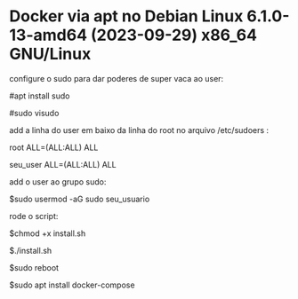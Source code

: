 # Docker via apt no Debian Linux 6.1.0-13-amd64 (2023-09-29) x86_64 GNU/Linux

configure o sudo para dar poderes de super vaca ao user:

#apt install sudo

#sudo visudo

add a linha do user em baixo da linha do root no arquivo /etc/sudoers : 

root ALL=(ALL:ALL) ALL

seu_user ALL=(ALL:ALL) ALL

add o user ao grupo sudo:

$sudo usermod -aG sudo seu_usuario

rode o script:

$chmod +x install.sh

$./install.sh

$sudo reboot

$sudo apt install docker-compose

